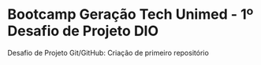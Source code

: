 # Bootcamp Geração Tech Unimed - 1º Desafio de Projeto DIO

Desafio de Projeto Git/GitHub: Criação de primeiro repositório

